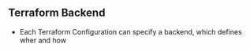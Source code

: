 ## Terraform Backend 

- Each Terraform Configuration can specify a backend, which defines wher and how 